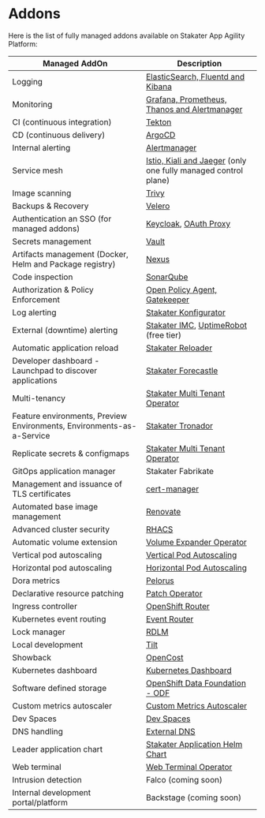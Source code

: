 # Addons

Here is the list of fully managed addons available on Stakater App Agility Platform:

Managed AddOn | Description
--- | ---
Logging | [ElasticSearch, Fluentd and Kibana](./logging-stack/overview.md)
Monitoring | [Grafana, Prometheus, Thanos and Alertmanager](./monitoring-stack/overview.md)
CI (continuous integration) | [Tekton](./tekton/overview.md)
CD (continuous delivery) | [ArgoCD](./argocd/overview.md)
Internal alerting | [Alertmanager](./monitoring-stack/overview.md)
Service mesh | [Istio, Kiali and Jaeger](./service-mesh/overview.md) (only one fully managed control plane)
Image scanning | [Trivy](https://github.com/aquasecurity/trivy)
Backups & Recovery | [Velero](./velero/overview.md)
Authentication an SSO (for managed addons) | [Keycloak](https://access.redhat.com/documentation/en-us/red_hat_single_sign-on/7.6), [OAuth Proxy](https://github.com/oauth2-proxy/oauth2-proxy)
Secrets management | [Vault](./vault/overview.md)
Artifacts management (Docker, Helm and Package registry) | [Nexus](./nexus/overview.md)
Code inspection | [SonarQube](./sonarqube/overview.md)
Authorization & Policy Enforcement | [Open Policy Agent, Gatekeeper](./gatekeeper/overview.md)
Log alerting | [Stakater Konfigurator](./konfigurator/overview.md)
External (downtime) alerting | [Stakater IMC](https://github.com/stakater/IngressMonitorController), [UptimeRobot](https://uptimerobot.com/) (free tier)
Automatic application reload | [Stakater Reloader](./reloader/overview.md)
Developer dashboard - Launchpad to discover applications | [Stakater Forecastle](./forecastle/overview.md)
Multi-tenancy | [Stakater Multi Tenant Operator](./mto/overview.md)
Feature environments, Preview Environments, Environments-as-a-Service | [Stakater Tronador](https://docs.stakater.com/tronador/#)
Replicate secrets & configmaps | [Stakater Multi Tenant Operator](./mto/overview.md)
GitOps application manager | Stakater Fabrikate
Management and issuance of TLS certificates | [cert-manager](./cert-manager/overview.md)
Automated base image management | [Renovate](./renovate/overview.md)
Advanced cluster security | [RHACS](./rhacs/overview.md)
Automatic volume extension | [Volume Expander Operator](./volume-expander-operator/overview.md)
Vertical pod autoscaling | [Vertical Pod Autoscaling](./vertical-pod-autoscaler/overview.md)
Horizontal pod autoscaling | [Horizontal Pod Autoscaling](./horizontal-pod-autoscaler/overview.md)
Dora metrics | [Pelorus](./pelorus/overview.md)
Declarative resource patching | [Patch Operator](./patch-operator/overview.md)
Ingress controller | [OpenShift Router](./ingress-controller/overview.md)
Kubernetes event routing | [Event Router](./event-router/overview.md)
Lock manager | [RDLM](./rdlm/overview.md)
Local development | [Tilt](./tilt/overview.md)
Showback | [OpenCost](./opencost/overview.md)
Kubernetes dashboard | [Kubernetes Dashboard](./kubernetes-dashboard/overview.md)
Software defined storage | [OpenShift Data Foundation - ODF](./odf/overview.md)
Custom metrics autoscaler | [Custom Metrics Autoscaler](./custom-metrics-autoscaler/overview.md)
Dev Spaces | [Dev Spaces](./devspaces/overview.md)
DNS handling | [External DNS](./exterrnal-dns/overview.md)
Leader application chart | [Stakater Application Helm Chart](./helm-leader-chart/overview.md)
Web terminal | [Web Terminal Operator](./web-terminal-operator/overview.md)
Intrusion detection | Falco (coming soon)
Internal development portal/platform | Backstage (coming soon)
